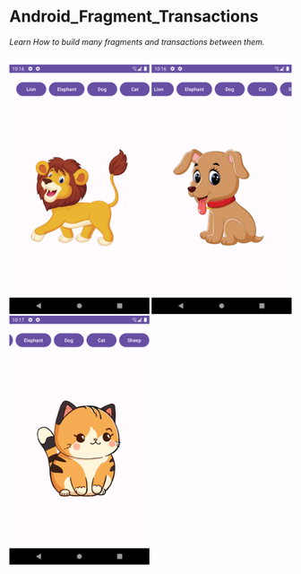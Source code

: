 # Android_Fragment_Transactions
###### Learn How to build many fragments and transactions between them.


<img src="https://github.com/dev7odaa/Android_Fragment_Transactions/blob/master/app/src/main/res/drawable/Lion_Fragment.png" width="250"/>   <img src="https://github.com/dev7odaa/Android_Fragment_Transactions/blob/master/app/src/main/res/drawable/Dog%20Fragment.png" width="250"/>   <img src="https://github.com/dev7odaa/Android_Fragment_Transactions/blob/master/app/src/main/res/drawable/Cat%20Fragment.png" width="250"/>
